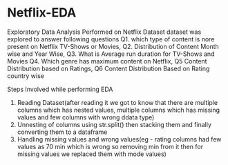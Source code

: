 # Netflix-EDA
Exploratory Data Analysis Performed on Netflix Dataset 
dataset was explored to answer following questions 
Q1. which type of content is nore present on Netflix TV-Shows or Movies, 
 Q2. Distribution of Content Month wise and Year Wise, 
  Q3. What is Average run duration for TV-Shows and Movies 
Q4. Which genre has maximum content on Netflix,
 Q5 Content Distribution based on Ratings,
  Q6 Content Distribution Based on Rating country wise

Steps Involved while performing EDA
1. Reading Dataset(after reading it we got to know that there are multiple columns which has nested values, multiple columns which has missing values and few columns with wrong ddata type)
2. Unnesting of columns using str.split() then stacking them and finally converting them to a dataframe 
3. Handling missing values and wrong values(eg - rating columns had few values as 70 min which is wrong so removing min from it then for missing values we replaced them with mode values)
